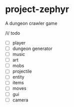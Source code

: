 # project-zephyr
A dungeon crawler game

/i/ todo
- [ ] player
- [ ] dungeon generator
- [ ] music
- [ ] art
- [ ] mobs
- [ ] projectile
- [ ] entity
- [ ] items
- [ ] moves
- [ ] gui
- [ ] camera
